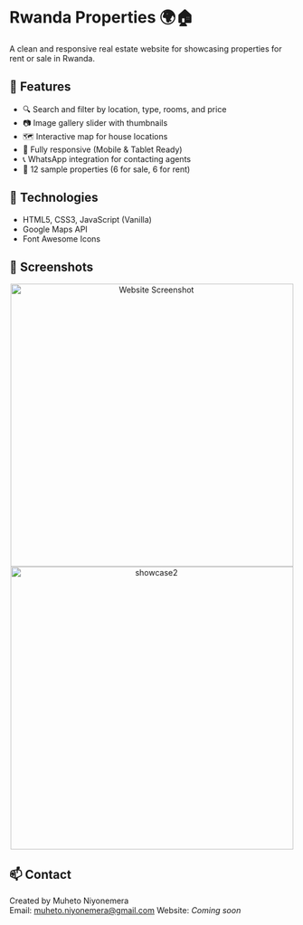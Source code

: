 # Rwanda Properties 🌍🏠

A clean and responsive real estate website for showcasing properties for rent or sale in Rwanda.

## 🌟 Features
- 🔍 Search and filter by location, type, rooms, and price
- 📷 Image gallery slider with thumbnails
- 🗺️ Interactive map for house locations
- 📱 Fully responsive (Mobile & Tablet Ready)
- 📞 WhatsApp integration for contacting agents
- 📂 12 sample properties (6 for sale, 6 for rent)

## 🚀 Technologies
- HTML5, CSS3, JavaScript (Vanilla)
- Google Maps API
- Font Awesome Icons

## 📸 Screenshots
<p align="center">
  <img src="https://github.com/user-attachments/assets/fad3bb43-c311-444d-9ba4-e17cff9beb4b" alt="Website Screenshot" width="500">
  <img src="https://github.com/user-attachments/assets/b5b571f8-9e2c-4a58-bc61-5249cba3a245" alt="showcase2" width="500">
</p>



## 📫 Contact
Created by Muheto Niyonemera  
Email: muheto.niyonemera@gmail.com 
Website: *Coming soon*
